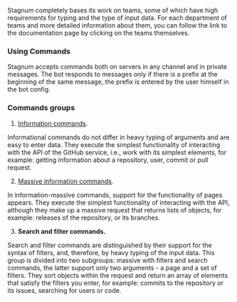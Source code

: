 Stagnum completely bases its work on teams, some of which have high requirements for typing and the type of input data. For each department of teams and more detailed information about them, you can follow the link to the documentation page by clicking on the teams themselves.

### Using Commands

Stagnum accepts commands both on servers in any channel and in private messages. The bot responds to messages only if there is a prefix at the beginning of the same message, the prefix is ​​entered by the user himself in the bot config.

### Commands groups

1. [Information commands](https://github.com/Falcion/Stagnum/wiki/Information-Commands).

Informational commands do not differ in heavy typing of arguments and are easy to enter data. They execute the simplest functionality of interacting with the API of the GitHub service, i.e., work with its simplest elements, for example: getting information about a repository, user, commit or pull request.

2. [Massive information commands](https://github.com/Falcion/Stagnum/wiki/Massive-Commands).

In information-massive commands, support for the functionality of pages appears. They execute the simplest functionality of interacting with the API, although they make up a massive request that returns lists of objects, for example: releases of the repository, or its branches.

3. **Search and filter commands.**

Search and filter commands are distinguished by their support for the syntax of filters, and, therefore, by heavy typing of the input data. This group is divided into two subgroups: massive with filters and search commands, the latter support only two arguments - a page and a set of filters. They sort objects within the request and return an array of elements that satisfy the filters you enter, for example: commits to the repository or its issues, searching for users or code.
